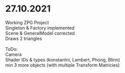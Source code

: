 # 27.10.2021

Working ZPG Project <br />
Singleton & Factory implemented <br />
Scene & GeneralModel corrected <br />
Draws 2 triangles <br />
<br />
ToDo:<br />
Camera <br />
Shader IDs & types (konstantní, Lambert, Phong, Blinn) <br />
min 3 more objects (with multiple Transform Matricies) <br />
